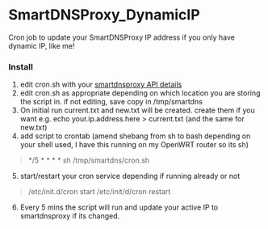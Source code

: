# SmartDNSProxy_DynamicIP
Cron job to update your SmartDNSProxy IP address if you only have dynamic IP, like me!

### Install

1. edit cron.sh with your [smartdnsproxy API details](https://www.smartdnsproxy.com/MyAccount/API?afid=cfd2443ce6b0)
2. edit cron.sh as appropriate depending on which location you are storing the script in. if not editing, save copy in /tmp/smartdns
3. On initial run current.txt and new.txt will be created. create them if you want e.g. echo your.ip.address.here > current.txt (and the same for new.txt)
4. add script to crontab (amend shebang from sh to bash depending on your shell used, I have this running on my OpenWRT router so its sh)
> */5 * * * * sh /tmp/smartdns/cron.sh
5. start/restart your cron service depending if running already or not
> /etc/init.d/cron start
> /etc/init/d/cron restart
6. Every 5 mins the script will run and update your active IP to smartdnsproxy if its changed.
